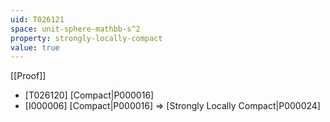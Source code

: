 ```yaml
---
uid: T026121
space: unit-sphere-mathbb-s^2
property: strongly-locally-compact
value: true
---
```

[[Proof]]

* [T026120] [Compact|P000016]
* [I000006] [Compact|P000016] => [Strongly Locally Compact|P000024]

